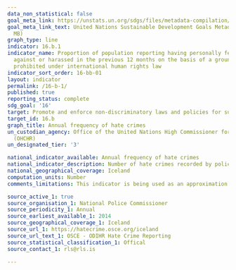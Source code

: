 ```yaml
---
data_non_statistical: false
goal_meta_link: https://unstats.un.org/sdgs/files/metadata-compilation/Metadata-Goal-10.pdf
goal_meta_link_text: United Nations Sustainable Development Goals Metadata (PDF 4.0
  MB)
graph_type: line
indicator: 16.b.1
indicator_name: Proportion of population reporting having personally felt discriminated
  against or harassed in the previous 12 months on the basis of a ground of discrimination
  prohibited under international human rights law
indicator_sort_order: 16-bb-01
layout: indicator
permalink: /16-b-1/
published: true
reporting_status: complete
sdg_goal: '16'
target: Promote and enforce non-discriminatory laws and policies for sustainable development
target_id: 16.b
graph_title: Annual frequency of hate crimes
un_custodian_agency: Office of the United Nations High Commissioner for Human Rights
  (OHCHR)
un_designated_tier: '3'

national_indicator_available: Annual frequency of hate crimes
national_indicator_description: Number of hate crimes recorded by police, prosecuted or sentenced. 
national_geographical_coverage: Iceland
computation_units: Number
comments_limitations: This indicator is being used as an approximation of the UN SDG Indicator. Where possible, we will work to identify or develop Icelandic data to meet the global indicator specification. This indicator has been identified in collaboration with topic experts.

source_active_1: true
source_organisation_1: National Police Commissioner
source_periodicity_1: Annual
source_earliest_available_1: 2014
source_geographical_coverage_1: Iceland
source_url_1: https://hatecrime.osce.org/iceland
source_url_text_1: OSCE - ODIHR Hate Crime Reporting
source_statistical_classification_1: Offical
source_contact_1: rls@rls.is

---
```

